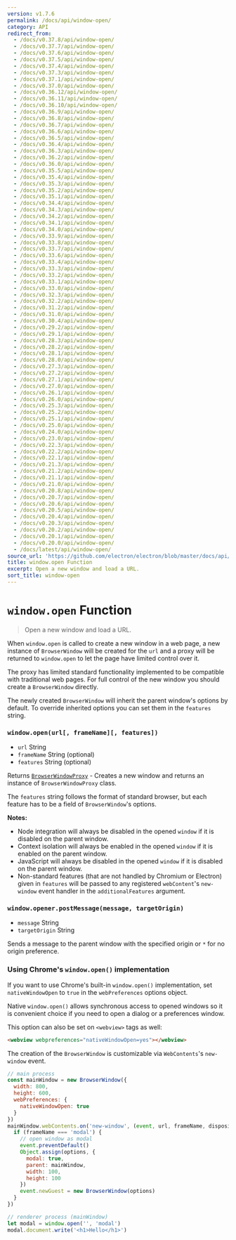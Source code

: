 ```yaml
---
version: v1.7.6
permalink: /docs/api/window-open/
category: API
redirect_from:
  - /docs/v0.37.8/api/window-open/
  - /docs/v0.37.7/api/window-open/
  - /docs/v0.37.6/api/window-open/
  - /docs/v0.37.5/api/window-open/
  - /docs/v0.37.4/api/window-open/
  - /docs/v0.37.3/api/window-open/
  - /docs/v0.37.1/api/window-open/
  - /docs/v0.37.0/api/window-open/
  - /docs/v0.36.12/api/window-open/
  - /docs/v0.36.11/api/window-open/
  - /docs/v0.36.10/api/window-open/
  - /docs/v0.36.9/api/window-open/
  - /docs/v0.36.8/api/window-open/
  - /docs/v0.36.7/api/window-open/
  - /docs/v0.36.6/api/window-open/
  - /docs/v0.36.5/api/window-open/
  - /docs/v0.36.4/api/window-open/
  - /docs/v0.36.3/api/window-open/
  - /docs/v0.36.2/api/window-open/
  - /docs/v0.36.0/api/window-open/
  - /docs/v0.35.5/api/window-open/
  - /docs/v0.35.4/api/window-open/
  - /docs/v0.35.3/api/window-open/
  - /docs/v0.35.2/api/window-open/
  - /docs/v0.35.1/api/window-open/
  - /docs/v0.34.4/api/window-open/
  - /docs/v0.34.3/api/window-open/
  - /docs/v0.34.2/api/window-open/
  - /docs/v0.34.1/api/window-open/
  - /docs/v0.34.0/api/window-open/
  - /docs/v0.33.9/api/window-open/
  - /docs/v0.33.8/api/window-open/
  - /docs/v0.33.7/api/window-open/
  - /docs/v0.33.6/api/window-open/
  - /docs/v0.33.4/api/window-open/
  - /docs/v0.33.3/api/window-open/
  - /docs/v0.33.2/api/window-open/
  - /docs/v0.33.1/api/window-open/
  - /docs/v0.33.0/api/window-open/
  - /docs/v0.32.3/api/window-open/
  - /docs/v0.32.2/api/window-open/
  - /docs/v0.31.2/api/window-open/
  - /docs/v0.31.0/api/window-open/
  - /docs/v0.30.4/api/window-open/
  - /docs/v0.29.2/api/window-open/
  - /docs/v0.29.1/api/window-open/
  - /docs/v0.28.3/api/window-open/
  - /docs/v0.28.2/api/window-open/
  - /docs/v0.28.1/api/window-open/
  - /docs/v0.28.0/api/window-open/
  - /docs/v0.27.3/api/window-open/
  - /docs/v0.27.2/api/window-open/
  - /docs/v0.27.1/api/window-open/
  - /docs/v0.27.0/api/window-open/
  - /docs/v0.26.1/api/window-open/
  - /docs/v0.26.0/api/window-open/
  - /docs/v0.25.3/api/window-open/
  - /docs/v0.25.2/api/window-open/
  - /docs/v0.25.1/api/window-open/
  - /docs/v0.25.0/api/window-open/
  - /docs/v0.24.0/api/window-open/
  - /docs/v0.23.0/api/window-open/
  - /docs/v0.22.3/api/window-open/
  - /docs/v0.22.2/api/window-open/
  - /docs/v0.22.1/api/window-open/
  - /docs/v0.21.3/api/window-open/
  - /docs/v0.21.2/api/window-open/
  - /docs/v0.21.1/api/window-open/
  - /docs/v0.21.0/api/window-open/
  - /docs/v0.20.8/api/window-open/
  - /docs/v0.20.7/api/window-open/
  - /docs/v0.20.6/api/window-open/
  - /docs/v0.20.5/api/window-open/
  - /docs/v0.20.4/api/window-open/
  - /docs/v0.20.3/api/window-open/
  - /docs/v0.20.2/api/window-open/
  - /docs/v0.20.1/api/window-open/
  - /docs/v0.20.0/api/window-open/
  - /docs/latest/api/window-open/
source_url: 'https://github.com/electron/electron/blob/master/docs/api/window-open.md'
title: window.open Function
excerpt: Open a new window and load a URL.
sort_title: window-open
---
```




<!--


                                      ::::
                                    :o+//+o:
                                    +o    oo-
                                    :o+//oo/+o/
                                      -::-   -oo:
                                               /s/
                      -::::::::-                :s/  :::--
                  :+oo+////////+:        -:/+oo/ :s:-///++oo+:
                /o+:                -/+oo+/:-     +o-      -:+o:
               /s:              -:+o+/:           -o+         :s/
              -s/            -/oo/:                /s-         +s-
              -s/         -/oo/-                   -s/         /s-
               oo       :+o/-                       oo         oo
               -s/    :oo/                          /s-       /s-
                :s/ :oo:              -::-          /s-      /s:
                  -+o/               /ssss/         :s:    -+o-
                 :o+--               /ssss/         :s:   :o+-
                :s/  +o:              -::-          /s-   --
               -s/    :+o/-                         /s-
               oo       -+o+-                       oo
              -s/         -/oo/-                   -s/
             -+soo+:         -/oo/:                /s-      /oooo+-
             o+   :s:           -:+o+/:-          -o+      /s:  -oo
             oo:--/s:       ::      -:+oo+/:-     -/-      /s/--:o+
              :+++/-        :s:          -:/+ooo++//////++oo//+o+:
                             /s:                --::::::--
                              /s/              /s-
                               :oo:          :oo:
                                 /oo/-    -/oo/
                                   -/+oooo+/-





                   _______  _______  _______  _______  __
                  |       ||       ||       ||       ||  |
                  |  _____||_     _||   _   ||    _  ||  |
                  | |_____   |   |  |  | |  ||   |_| ||  |
                  |_____  |  |   |  |  |_|  ||    ___||__|
                   _____| |  |   |  |       ||   |     __
                  |_______|  |___|  |_______||___|    |__|


    This file is generated automatically, so it should not be edited.

    To make changes, head over to the electron/electron repository:

    https://github.com/electron/electron/blob/master/docs/api/window-open.md

    Thanks!

-->
# `window.open` Function

> Open a new window and load a URL.

When `window.open` is called to create a new window in a web page, a new instance of `BrowserWindow` will be created for the `url` and a proxy will be returned to `window.open` to let the page have limited control over it.

The proxy has limited standard functionality implemented to be compatible with traditional web pages. For full control of the new window you should create a `BrowserWindow` directly.

The newly created `BrowserWindow` will inherit the parent window's options by default. To override inherited options you can set them in the `features` string.

### `window.open(url[, frameName][, features])`

*   `url` String
*   `frameName` String (optional)
*   `features` String (optional)

Returns [`BrowserWindowProxy`]({{site.baseurl}}/docs/api/browser-window-proxy) - Creates a new window and returns an instance of `BrowserWindowProxy` class.

The `features` string follows the format of standard browser, but each feature has to be a field of `BrowserWindow`'s options.

**Notes:**

*   Node integration will always be disabled in the opened `window` if it is disabled on the parent window.
*   Context isolation will always be enabled in the opened `window` if it is enabled on the parent window.
*   JavaScript will always be disabled in the opened `window` if it is disabled on the parent window.
*   Non-standard features (that are not handled by Chromium or Electron) given in `features` will be passed to any registered `webContent`'s `new-window` event handler in the `additionalFeatures` argument.

### `window.opener.postMessage(message, targetOrigin)`

*   `message` String
*   `targetOrigin` String

Sends a message to the parent window with the specified origin or `*` for no origin preference.

### Using Chrome's `window.open()` implementation

If you want to use Chrome's built-in `window.open()` implementation, set `nativeWindowOpen` to `true` in the `webPreferences` options object.

Native `window.open()` allows synchronous access to opened windows so it is convenient choice if you need to open a dialog or a preferences window.

This option can also be set on `<webview>` tags as well:

```html
<webview webpreferences="nativeWindowOpen=yes"></webview>
```

The creation of the `BrowserWindow` is customizable via `WebContents`'s `new-window` event.

```javascript
// main process
const mainWindow = new BrowserWindow({
  width: 800,
  height: 600,
  webPreferences: {
    nativeWindowOpen: true
  }
})
mainWindow.webContents.on('new-window', (event, url, frameName, disposition, options, additionalFeatures) => {
  if (frameName === 'modal') {
    // open window as modal
    event.preventDefault()
    Object.assign(options, {
      modal: true,
      parent: mainWindow,
      width: 100,
      height: 100
    })
    event.newGuest = new BrowserWindow(options)
  }
})
```

```javascript
// renderer process (mainWindow)
let modal = window.open('', 'modal')
modal.document.write('<h1>Hello</h1>')
```

